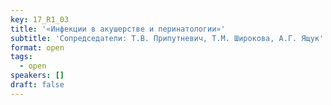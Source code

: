 ```yaml
---
key: 17_R1_03
title: '«Инфекции в акушерстве и перинатологии»'
subtitle: 'Сопредседатели: Т.В. Припутневич, Т.М. Широкова, А.Г. Ящук'
format: open
tags:
  - open
speakers: []
draft: false
---
```

